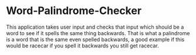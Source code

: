 # Word-Palindrome-Checker
This application takes user input and checks that input which should be a word to see if it spells the same thing backwards. That is what a palindrome is a word that is the same even spelled backwards, a good example if this would be racecar if you spell it backwards you still get racecar.
